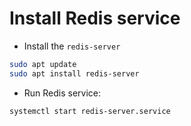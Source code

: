 # Install Redis service

* Install the `redis-server`

```bash
sudo apt update
sudo apt install redis-server
```

* Run Redis service:

```bash
systemctl start redis-server.service
```
